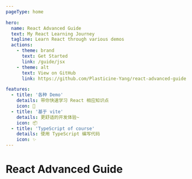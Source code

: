 ```yaml
---
pageType: home

hero:
  name: React Advanced Guide
  text: My React Learning Journey
  tagline: Learn React through various demos
  actions:
    - theme: brand
      text: Get Started
      link: /guide/jsx
    - theme: alt
      text: View on GitHub
      link: https://github.com/Plasticine-Yang/react-advanced-guide

features:
  - title: '各种 Demo'
    details: 带你快速学习 React 相应知识点
    icon: 🚀
  - title: '基于 vite'
    details: 更舒适的开发体验~
    icon: 📦
  - title: 'TypeScript of course'
    details: 使用 TypeScript 编写代码
    icon: ✨
---
```


# React Advanced Guide